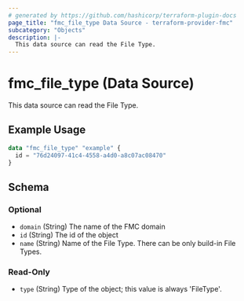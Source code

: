 ```yaml
---
# generated by https://github.com/hashicorp/terraform-plugin-docs
page_title: "fmc_file_type Data Source - terraform-provider-fmc"
subcategory: "Objects"
description: |-
  This data source can read the File Type.
---
```


# fmc_file_type (Data Source)

This data source can read the File Type.

## Example Usage

```terraform
data "fmc_file_type" "example" {
  id = "76d24097-41c4-4558-a4d0-a8c07ac08470"
}
```

<!-- schema generated by tfplugindocs -->
## Schema

### Optional

- `domain` (String) The name of the FMC domain
- `id` (String) The id of the object
- `name` (String) Name of the File Type. There can be only build-in File Types.

### Read-Only

- `type` (String) Type of the object; this value is always 'FileType'.
